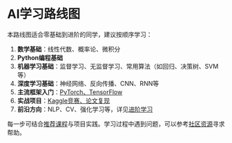 # AI学习路线图

本路线图适合零基础到进阶的同学，建议按顺序学习：

1. **数学基础**：线性代数、概率论、微积分
2. **Python编程基础**
3. **机器学习基础**：监督学习、无监督学习、常用算法（如回归、决策树、SVM等）
4. **深度学习基础**：神经网络、反向传播、CNN、RNN等
5. **主流框架入门**：[PyTorch、TensorFlow](frameworks.md)
6. **实战项目**：[Kaggle竞赛、论文复现](projects.md)
7. **前沿方向**：NLP、CV、强化学习等，详见[进阶学习](advanced_learning.md)

每一步可结合[推荐课程](courses.md)与项目实践。学习过程中遇到问题，可以参考[社区资源](community.md)寻求帮助。
